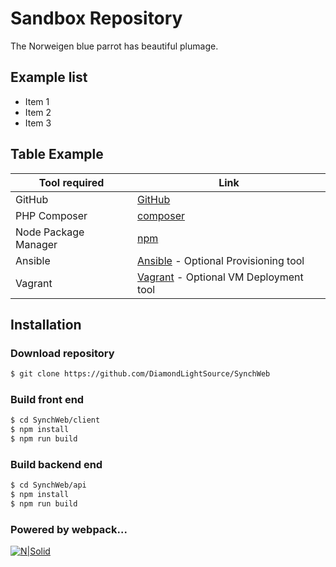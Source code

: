 # Sandbox Repository

The Norweigen blue parrot has beautiful plumage.

## Example list
- Item 1
- Item 2
- Item 3

## Table Example

| Tool required | Link |
| ------ | ------ |
| GitHub | [GitHub](https://github.com) |
| PHP Composer | [composer](https://getcomposer.org/)|
| Node Package Manager | [npm](https://docs.npmjs.com/)|
| Ansible | [Ansible](https://ansible.com/) - Optional Provisioning tool |
| Vagrant | [Vagrant](https://vagrantup.com/) - Optional VM Deployment tool |

## Installation

### Download repository
```sh
$ git clone https://github.com/DiamondLightSource/SynchWeb
```

### Build front end

```sh
$ cd SynchWeb/client
$ npm install
$ npm run build
```
### Build backend end

```sh
$ cd SynchWeb/api
$ npm install
$ npm run build
```

### Powered by webpack...
[![N|Solid](https://webpack.js.org/e0b5805d423a4ec9473ee315250968b2.svg)](https://webpack.js.org/)
